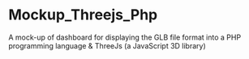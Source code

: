 # Mockup_Threejs_Php
A mock-up of dashboard for displaying the GLB file format into a PHP programming language &amp; ThreeJs (a JavaScript 3D library)
